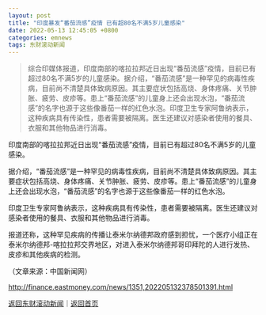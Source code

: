 ```yaml
---
layout: post
title: "印度暴发“番茄流感”疫情 已有超80名不满5岁儿童感染"
date: 2022-05-13 12:45:05 +0800
categories: emnews
tags: 东财滚动新闻
---
```

> 综合印媒体报道，印度南部的喀拉拉邦近日出现“番茄流感”疫情，目前已有超过80名不满5岁的儿童感染。据介绍，“番茄流感”是一种罕见的病毒性疾病，目前尚不清楚具体致病原因。其主要症状包括高烧、身体疼痛、关节肿胀、疲劳、皮疹等。患上“番茄流感”的儿童身上还会出现水泡，“番茄流感”的名字也源于这些像番茄一样的红色水泡。印度卫生专家阿鲁纳表示，这种疾病具有传染性，患者需要被隔离。医生还建议对感染者使用的餐具、衣服和其他物品进行消毒。

<p>印度南部的喀拉拉邦近日出现“番茄流感”疫情，目前已有超过80名不满5岁的儿童感染。</p>
 <p>据介绍，“番茄流感”是一种罕见的病毒性疾病，目前尚不清楚具体致病原因。其主要症状包括高烧、身体疼痛、关节肿胀、疲劳、皮疹等。患上“番茄流感”的儿童身上还会出现水泡，“番茄流感”的名字也源于这些像番茄一样的红色水泡。</p>
 <p>印度卫生专家阿鲁纳表示，这种疾病具有传染性，患者需要被隔离。医生还建议对感染者使用的餐具、衣服和其他物品进行消毒。</p>
 <p>报道还称，这种罕见疾病的传播让泰米尔纳德邦政府感到担忧，一个医疗小组正在泰米尔纳德邦-喀拉拉邦交界地区，对进入泰米尔纳德邦哥印拜陀的人进行发热、皮疹和其他疾病的检测。</p><p class="em_media">（文章来源：中国新闻网）</p>

<http://finance.eastmoney.com/news/1351,202205132378501391.html>

[返回东财滚动新闻](//finews.withounder.com/emnews/)｜[返回首页](//finews.withounder.com/)